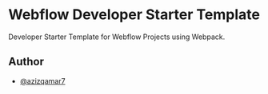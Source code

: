 # Webflow Developer Starter Template

Developer Starter Template for Webflow Projects using Webpack.

## Author

- [@azizqamar7](https://www.github.com/azizqamar7)
